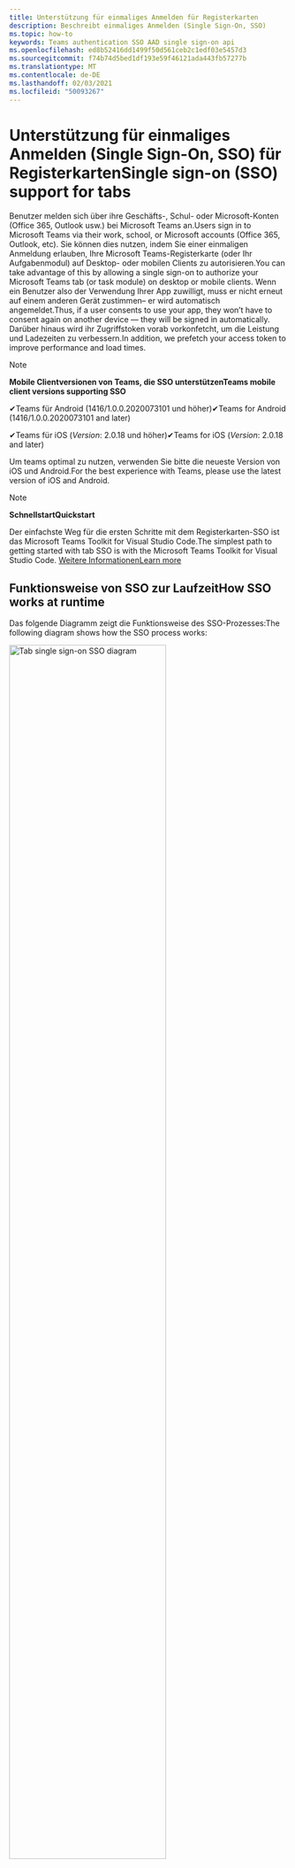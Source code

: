 ```yaml
---
title: Unterstützung für einmaliges Anmelden für Registerkarten
description: Beschreibt einmaliges Anmelden (Single Sign-On, SSO)
ms.topic: how-to
keywords: Teams authentication SSO AAD single sign-on api
ms.openlocfilehash: ed8b52416dd1499f50d561ceb2c1edf03e5457d3
ms.sourcegitcommit: f74b74d5bed1df193e59f46121ada443fb57277b
ms.translationtype: MT
ms.contentlocale: de-DE
ms.lasthandoff: 02/03/2021
ms.locfileid: "50093267"
---
```

# <a name="single-sign-on-sso-support-for-tabs"></a><span data-ttu-id="3efa0-104">Unterstützung für einmaliges Anmelden (Single Sign-On, SSO) für Registerkarten</span><span class="sxs-lookup"><span data-stu-id="3efa0-104">Single sign-on (SSO) support for tabs</span></span>

<span data-ttu-id="3efa0-105">Benutzer melden sich über ihre Geschäfts-, Schul- oder Microsoft-Konten (Office 365, Outlook usw.) bei Microsoft Teams an.</span><span class="sxs-lookup"><span data-stu-id="3efa0-105">Users sign in to Microsoft Teams via their work, school, or Microsoft accounts (Office 365, Outlook, etc).</span></span> <span data-ttu-id="3efa0-106">Sie können dies nutzen, indem Sie einer einmaligen Anmeldung erlauben, Ihre Microsoft Teams-Registerkarte (oder Ihr Aufgabenmodul) auf Desktop- oder mobilen Clients zu autorisieren.</span><span class="sxs-lookup"><span data-stu-id="3efa0-106">You can take advantage of this by allowing a single sign-on to authorize your Microsoft Teams tab (or task module) on desktop or mobile clients.</span></span> <span data-ttu-id="3efa0-107">Wenn ein Benutzer also der Verwendung Ihrer App zuwilligt, muss er nicht erneut auf einem anderen Gerät zustimmen– er wird automatisch angemeldet.</span><span class="sxs-lookup"><span data-stu-id="3efa0-107">Thus, if a user consents to use your app, they won’t have to consent again on another device — they will be signed in automatically.</span></span> <span data-ttu-id="3efa0-108">Darüber hinaus wird ihr Zugriffstoken vorab vorkonfetcht, um die Leistung und Ladezeiten zu verbessern.</span><span class="sxs-lookup"><span data-stu-id="3efa0-108">In addition, we prefetch your access token to improve performance and load times.</span></span>

> [!NOTE]
> <span data-ttu-id="3efa0-109">**Mobile Clientversionen von Teams, die SSO unterstützen**</span><span class="sxs-lookup"><span data-stu-id="3efa0-109">**Teams mobile client versions supporting SSO**</span></span>  
>
> <span data-ttu-id="3efa0-110">✔Teams für Android (1416/1.0.0.2020073101 und höher)</span><span class="sxs-lookup"><span data-stu-id="3efa0-110">✔Teams for Android (1416/1.0.0.2020073101 and later)</span></span>
>
> <span data-ttu-id="3efa0-111">✔Teams für iOS (_Version_: 2.0.18 und höher)</span><span class="sxs-lookup"><span data-stu-id="3efa0-111">✔Teams for iOS (_Version_: 2.0.18 and later)</span></span>  
>
> <span data-ttu-id="3efa0-112">Um teams optimal zu nutzen, verwenden Sie bitte die neueste Version von iOS und Android.</span><span class="sxs-lookup"><span data-stu-id="3efa0-112">For the best experience with Teams, please use the latest version of iOS and Android.</span></span>

> [!NOTE]
> <span data-ttu-id="3efa0-113">**Schnellstart**</span><span class="sxs-lookup"><span data-stu-id="3efa0-113">**Quickstart**</span></span>  
>
> <span data-ttu-id="3efa0-114">Der einfachste Weg für die ersten Schritte mit dem Registerkarten-SSO ist das Microsoft Teams Toolkit for Visual Studio Code.</span><span class="sxs-lookup"><span data-stu-id="3efa0-114">The simplest path to getting started with tab SSO is with the Microsoft Teams Toolkit for Visual Studio Code.</span></span> [<span data-ttu-id="3efa0-115">Weitere Informationen</span><span class="sxs-lookup"><span data-stu-id="3efa0-115">Learn more</span></span>](../../../toolkit/visual-studio-code-tab-sso.md)

## <a name="how-sso-works-at-runtime"></a><span data-ttu-id="3efa0-116">Funktionsweise von SSO zur Laufzeit</span><span class="sxs-lookup"><span data-stu-id="3efa0-116">How SSO works at runtime</span></span>

<span data-ttu-id="3efa0-117">Das folgende Diagramm zeigt die Funktionsweise des SSO-Prozesses:</span><span class="sxs-lookup"><span data-stu-id="3efa0-117">The following diagram shows how the SSO process works:</span></span>

<!-- markdownlint-disable MD033 -->
<img src="~/assets/images/tabs/tabs-sso-diagram.png" alt="Tab single sign-on SSO diagram" width="75%"/>

1. <span data-ttu-id="3efa0-118">Auf der Registerkarte wird ein JavaScript-Aufruf `getAuthToken()` an .</span><span class="sxs-lookup"><span data-stu-id="3efa0-118">In the tab, a JavaScript call is made to `getAuthToken()`.</span></span> <span data-ttu-id="3efa0-119">Dies weist Teams an, ein Authentifizierungstoken für die Registerkartenanwendung abzurufen.</span><span class="sxs-lookup"><span data-stu-id="3efa0-119">This tells Teams to obtain an authentication token for the tab application.</span></span>
2. <span data-ttu-id="3efa0-120">Wenn der aktuelle Benutzer die Registerkartenanwendung zum ersten Mal verwendet hat, wird eine Aufforderung zur Zustimmung (sofern eine Zustimmung erforderlich ist) oder zur Verarbeitung der Schrittweisen Authentifizierung (z. B. zweistufige Authentifizierung) angezeigt.</span><span class="sxs-lookup"><span data-stu-id="3efa0-120">If this is the first time the current user has used your tab application, there will be a request prompt to consent (if consent is required) or to handle step-up authentication (such as two-factor authentication).</span></span>
3. <span data-ttu-id="3efa0-121">Teams fordert das Registerkartenanwendungstoken vom Azure AD-Endpunkt für den aktuellen Benutzer an.</span><span class="sxs-lookup"><span data-stu-id="3efa0-121">Teams requests the tab application token from the Azure AD endpoint for the current user.</span></span>
4. <span data-ttu-id="3efa0-122">Azure AD sendet das Registerkartenanwendungstoken an die Teams-Anwendung.</span><span class="sxs-lookup"><span data-stu-id="3efa0-122">Azure AD sends the tab application token to the Teams application.</span></span>
5. <span data-ttu-id="3efa0-123">Teams sendet das Registerkartenanwendungstoken als Teil des Ergebnisobjekts, das vom Aufruf zurückgegeben wird, an die `getAuthToken()` Registerkarte.</span><span class="sxs-lookup"><span data-stu-id="3efa0-123">Teams sends the tab application token to the tab as part of the result object returned by the `getAuthToken()` call.</span></span>
6. <span data-ttu-id="3efa0-124">Das Token wird in der Registerkartenanwendung über JavaScript analysiert, um die erforderlichen Informationen zu extrahieren, z. B. die E-Mail-Adresse des Benutzers.</span><span class="sxs-lookup"><span data-stu-id="3efa0-124">The token will be parsed in the tab application, via JavaScript, to extract the needed information, such as the user's email address.</span></span>

> [!NOTE]
> <span data-ttu-id="3efa0-125">Dies gilt nur für die Zustimmung zu einer begrenzten Gruppe von APIs auf Benutzerebene `getAuthToken()` – E-Mail, Profil, offline_access und OpenId – und nicht für weitere Microsoft Graph-Bereiche wie oder `User.Read` `Mail.Read` .</span><span class="sxs-lookup"><span data-stu-id="3efa0-125">The `getAuthToken()` is only valid for consenting to a limited set of user-level APIs — email, profile, offline_access and OpenId — and not for further Microsoft Graph scopes such as `User.Read` or `Mail.Read`.</span></span> <span data-ttu-id="3efa0-126">In unserem Abschnitt am Ende dieses Dokuments finden Sie Vorschläge für Problemumgehungen, wenn Sie zusätzliche [Graph-Bereiche benötigen.](#apps-that-require-additional-microsoft-graph-scopes)</span><span class="sxs-lookup"><span data-stu-id="3efa0-126">See our section at the end of this document for suggested workarounds if you require [additional Graph scopes](#apps-that-require-additional-microsoft-graph-scopes).</span></span>

<span data-ttu-id="3efa0-127">Die SSO-API funktioniert auch in [Aufgabenmodulen,](../../../task-modules-and-cards/what-are-task-modules.md) die Webinhalte einbetten.</span><span class="sxs-lookup"><span data-stu-id="3efa0-127">The SSO API will also work in [Task Modules](../../../task-modules-and-cards/what-are-task-modules.md) that embed web content.</span></span>

## <a name="develop-an-sso-microsoft-teams-tab"></a><span data-ttu-id="3efa0-128">Entwickeln einer Microsoft Teams-SSO-Registerkarte</span><span class="sxs-lookup"><span data-stu-id="3efa0-128">Develop an SSO Microsoft Teams tab</span></span>

<span data-ttu-id="3efa0-129">In diesem Abschnitt werden die Aufgaben beschrieben, die beim Erstellen einer Registerkarte "Teams" mit SSO ausgeführt werden.</span><span class="sxs-lookup"><span data-stu-id="3efa0-129">This section describes the tasks involved in creating a Teams tab that uses SSO.</span></span> <span data-ttu-id="3efa0-130">Diese Aufgaben werden hier sprach- und frameworkunabhängig beschrieben.</span><span class="sxs-lookup"><span data-stu-id="3efa0-130">These tasks are described here are language- and framework-agnostic.</span></span>

### <a name="1-create-your-azure-active-directory-azure-ad-application"></a><span data-ttu-id="3efa0-131">1. Erstellen Ihrer Azure Active Directory (Azure AD)-Anwendung</span><span class="sxs-lookup"><span data-stu-id="3efa0-131">1. Create your Azure Active Directory (Azure AD) application</span></span>

#### <a name="registering-your-application-in-theazure-ad-portal-overview"></a><span data-ttu-id="3efa0-132">Registrieren Ihrer Anwendung im[Azure AD-Portal (](https://azure.microsoft.com/features/azure-portal/) Übersicht):</span><span class="sxs-lookup"><span data-stu-id="3efa0-132">Registering your application in the[Azure AD portal](https://azure.microsoft.com/features/azure-portal/) overview:</span></span>

1. <span data-ttu-id="3efa0-133">Erhalten Sie [Ihre Azure AD-Anwendungs-ID.](/azure/active-directory/develop/howto-create-service-principal-portal#get-values-for-signing-in)</span><span class="sxs-lookup"><span data-stu-id="3efa0-133">Get your [Azure AD Application ID](/azure/active-directory/develop/howto-create-service-principal-portal#get-values-for-signing-in).</span></span>
2. <span data-ttu-id="3efa0-134">Geben Sie die Berechtigungen an, die Ihre Anwendung für den Azure AD-Endpunkt und optional Microsoft Graph benötigt.</span><span class="sxs-lookup"><span data-stu-id="3efa0-134">Specify the permissions that your application needs for the Azure AD endpoint and, optionally, Microsoft Graph.</span></span>
3. <span data-ttu-id="3efa0-135">[Erteilen von Berechtigungen](/azure/active-directory/develop/howto-create-service-principal-portal#configure-access-policies-on-resources) für Desktop-, Web- und mobile Anwendungen von Teams.</span><span class="sxs-lookup"><span data-stu-id="3efa0-135">[Grant permissions](/azure/active-directory/develop/howto-create-service-principal-portal#configure-access-policies-on-resources) for Teams desktop, web, and mobile applications.</span></span>
4. <span data-ttu-id="3efa0-136">Autorisieren Sie Teams vorab, indem Sie **die** Schaltfläche "Bereich hinzufügen" auswählen, und geben Sie im bereich, der geöffnet wird, `access_as_user` den **Bereichsnamen ein.**</span><span class="sxs-lookup"><span data-stu-id="3efa0-136">Pre-authorize Teams by selecting the **Add a scope** button and in the panel that opens, enter `access_as_user` as the **Scope name**.</span></span>

> [!NOTE]
> <span data-ttu-id="3efa0-137">Es gibt einige wichtige Einschränkungen, die Sie beachten sollten:</span><span class="sxs-lookup"><span data-stu-id="3efa0-137">There are some important restrictions you should be aware of:</span></span>
>
> * <span data-ttu-id="3efa0-138">Wir unterstützen nur Microsoft Graph-API-Berechtigungen auf Benutzerebene, d. h. E-Mail, Profil, offline_access, OpenId.</span><span class="sxs-lookup"><span data-stu-id="3efa0-138">We only support user-level Microsoft Graph API permissions, i.e., email, profile, offline_access, OpenId.</span></span> <span data-ttu-id="3efa0-139">Wenn Sie Zugriff auf andere Microsoft Graph-Bereiche benötigen (z. B. oder ), lesen Sie unsere empfohlene Problemumgehung am Ende `User.Read` `Mail.Read` dieser Dokumentation. [](#apps-that-require-additional-microsoft-graph-scopes)</span><span class="sxs-lookup"><span data-stu-id="3efa0-139">If you need access to other Microsoft Graph scopes (such as `User.Read` or `Mail.Read`), see our [recommended workaround](#apps-that-require-additional-microsoft-graph-scopes) at the end of this documentation.</span></span>
> * <span data-ttu-id="3efa0-140">Es ist wichtig, dass der Domänenname Ihrer Anwendung mit dem Domänennamen identisch ist, den Sie für Ihre Azure AD-Anwendung registriert haben.</span><span class="sxs-lookup"><span data-stu-id="3efa0-140">It's important that your application's domain name is the same as the domain name you've registering for your Azure AD application.</span></span>
> * <span data-ttu-id="3efa0-141">Wir unterstützen derzeit nicht mehrere Domänen pro App.</span><span class="sxs-lookup"><span data-stu-id="3efa0-141">We don't currently support multiple domains per app.</span></span>
> * <span data-ttu-id="3efa0-142">Anwendungen, die die Domäne verwenden, werden nicht unterstützt, da sie zu häufig verwendet werden und `azurewebsites.net` möglicherweise ein Sicherheitsrisiko darstellen.</span><span class="sxs-lookup"><span data-stu-id="3efa0-142">We don't support applications that use the `azurewebsites.net` domain because it is too common and may be a security risk.</span></span> <span data-ttu-id="3efa0-143">Wir versuchen jedoch aktiv, diese Einschränkung zu entfernen.</span><span class="sxs-lookup"><span data-stu-id="3efa0-143">However, we're actively seeking to remove this restriction.</span></span>

#### <a name="registering-your-app-through-the-azure-active-directory-portal-in-depth"></a><span data-ttu-id="3efa0-144">Ausführliche Registrierung Ihrer App über das Azure Active Directory-Portal:</span><span class="sxs-lookup"><span data-stu-id="3efa0-144">Registering your app through the Azure Active Directory portal in-depth:</span></span>

1. <span data-ttu-id="3efa0-145">Registrieren Sie eine neue Anwendung im [Azure Active Directory – App-Registrierungsportal.](https://go.microsoft.com/fwlink/?linkid=2083908)</span><span class="sxs-lookup"><span data-stu-id="3efa0-145">Register a new application in the [Azure Active Directory – App Registrations](https://go.microsoft.com/fwlink/?linkid=2083908) portal.</span></span>
2. <span data-ttu-id="3efa0-146">Wählen **Sie "Neue Registrierung"** aus, und legen Sie auf der *Seite "Anwendung registrieren"* die folgenden Werte ein:</span><span class="sxs-lookup"><span data-stu-id="3efa0-146">Select **New Registration** and on the *register an application page*, set following values:</span></span>
    * <span data-ttu-id="3efa0-147">Legen **Sie den** Namen auf ihren App-Namen.</span><span class="sxs-lookup"><span data-stu-id="3efa0-147">Set **name** to your app name.</span></span>
    * <span data-ttu-id="3efa0-148">Wählen Sie **die unterstützten Kontotypen** aus (jeder Kontotyp funktioniert) ¹</span><span class="sxs-lookup"><span data-stu-id="3efa0-148">Choose the **supported account types** (any account type will work) ¹</span></span>
    * <span data-ttu-id="3efa0-149">Lassen Sie **URI umleiten** leer.</span><span class="sxs-lookup"><span data-stu-id="3efa0-149">Leave **Redirect URI** empty.</span></span>
    * <span data-ttu-id="3efa0-150">Wählen Sie **Registrieren** aus.</span><span class="sxs-lookup"><span data-stu-id="3efa0-150">Choose **Register**.</span></span>
3. <span data-ttu-id="3efa0-151">Kopieren und speichern Sie auf der Übersichtsseite die **Anwendungs-ID (Client-ID).**</span><span class="sxs-lookup"><span data-stu-id="3efa0-151">On the overview page, copy and save the **Application (client) ID**.</span></span> <span data-ttu-id="3efa0-152">Sie benötigen sie später beim Aktualisieren Ihres Teams-Anwendungsmanifests.</span><span class="sxs-lookup"><span data-stu-id="3efa0-152">You’ll need it later when updating your Teams application manifest.</span></span>
4. <span data-ttu-id="3efa0-153">Wählen Sie unter **Verwalten** die Option **Eine API verfügbar machen** aus.</span><span class="sxs-lookup"><span data-stu-id="3efa0-153">Under **Manage**, select **Expose an API**.</span></span> 
5. <span data-ttu-id="3efa0-154">Wählen Sie den **Link "Set"** aus, um den Anwendungs-ID-URI in Form von zu `api://{AppID}` generieren.</span><span class="sxs-lookup"><span data-stu-id="3efa0-154">Select the **Set** link to generate the Application ID URI in the form of `api://{AppID}`.</span></span> <span data-ttu-id="3efa0-155">Fügen Sie Ihren vollqualifizierten Domänennamen (mit einem Schrägstrich "/" am Ende) zwischen den doppelten Schrägstrichen und der GUID ein.</span><span class="sxs-lookup"><span data-stu-id="3efa0-155">Insert your fully qualified domain name (with a forward slash "/" appended to the end) between the double forward slashes and the GUID.</span></span> <span data-ttu-id="3efa0-156">Die gesamte ID sollte die Form `api://fully-qualified-domain-name.com/{AppID}` 1 haben:</span><span class="sxs-lookup"><span data-stu-id="3efa0-156">The entire ID should have the form of: `api://fully-qualified-domain-name.com/{AppID}` ²</span></span>
    * <span data-ttu-id="3efa0-157">Beispiel: `api://subdomain.example.com/00000000-0000-0000-0000-000000000000` .</span><span class="sxs-lookup"><span data-stu-id="3efa0-157">ex: `api://subdomain.example.com/00000000-0000-0000-0000-000000000000`.</span></span>
    
    <span data-ttu-id="3efa0-158">Der vollqualifizierte Domänenname ist der lesbare Domänenname, von dem aus Ihre App bedient wird.</span><span class="sxs-lookup"><span data-stu-id="3efa0-158">The fully qualified domain name is the human readable domain name from which your app is served.</span></span> <span data-ttu-id="3efa0-159">Wenn Sie einen Tunnelingdienst wie ngrok verwenden, müssen Sie diesen Wert aktualisieren, sobald sich Ihre ngrok-Unterdomäne ändert.</span><span class="sxs-lookup"><span data-stu-id="3efa0-159">If you are using a tunneling service such as ngrok, you will need to update     this value whenever your ngrok subdomain changes.</span></span> 
6. <span data-ttu-id="3efa0-160">Wählen Sie die Schaltfläche **Bereich hinzufügen** aus.</span><span class="sxs-lookup"><span data-stu-id="3efa0-160">Select the **Add a scope** button.</span></span> <span data-ttu-id="3efa0-161">Geben Sie im Bereich, der geöffnet wird, `access_as_user` für **Bereichsname** ein.</span><span class="sxs-lookup"><span data-stu-id="3efa0-161">In the panel that opens, enter `access_as_user` as the **Scope name**.</span></span>
7. <span data-ttu-id="3efa0-162">Festlegen, **wer zustimmen kann?**`Admins and users`</span><span class="sxs-lookup"><span data-stu-id="3efa0-162">Set **Who can consent?** to `Admins and users`</span></span>
8. <span data-ttu-id="3efa0-163">Füllen Sie die Felder für die Konfiguration der Eingabeaufforderungen für Administratoren und Benutzer mit Werten aus, die für den Bereich geeignet `access_as_user` sind:</span><span class="sxs-lookup"><span data-stu-id="3efa0-163">Fill in the fields for configuring the admin and user consent prompts with values that are appropriate for the `access_as_user` scope:</span></span>
    * <span data-ttu-id="3efa0-164">**Titel der Administrator-Zustimmung:** Teams können auf das Profil des Benutzers zugreifen.</span><span class="sxs-lookup"><span data-stu-id="3efa0-164">**Admin consent title:** Teams can access the user’s profile.</span></span>
    * <span data-ttu-id="3efa0-165">**Beschreibung der** Administrator-Zustimmung: Ermöglicht Teams das Aufrufen der App-Web-APIs als aktuellen Benutzer.</span><span class="sxs-lookup"><span data-stu-id="3efa0-165">**Admin consent description**: Allows Teams to call the app’s web APIs as the current user.</span></span>
    * <span data-ttu-id="3efa0-166">**Titel der Benutzer-Zustimmung:** Teams kann auf das Benutzerprofil zugreifen und Anforderungen im Namen des Benutzers stellen.</span><span class="sxs-lookup"><span data-stu-id="3efa0-166">**User consent title**: Teams can access the user profile and make requests on the user's behalf.</span></span>
    * <span data-ttu-id="3efa0-167">**Beschreibung der Benutzer zustimmung:** Ermöglichen Sie Teams, die APIs dieser App mit denselben Rechten wie der Benutzer auf aufruft.</span><span class="sxs-lookup"><span data-stu-id="3efa0-167">**User consent description:** Enable Teams to call this app’s APIs with the same rights as the user.</span></span>
9. <span data-ttu-id="3efa0-168">Stellen Sie **sicher, dass "State"** auf **"Enabled" festgelegt ist.**</span><span class="sxs-lookup"><span data-stu-id="3efa0-168">Ensure that **State** is set to **Enabled**</span></span>
10. <span data-ttu-id="3efa0-169">Select the **Add scope** button to save</span><span class="sxs-lookup"><span data-stu-id="3efa0-169">Select the **Add scope** button to save</span></span> 
    * <span data-ttu-id="3efa0-170">Der Domänenteil  des Bereichsnamens, der direkt unterhalb des Textfelds angezeigt wird, sollte automatisch mit dem **anwendungs-ID-URI** übereinstimmen, der im vorherigen Schritt festgelegt wurde, und am Ende angefügt `/access_as_user` werden:</span><span class="sxs-lookup"><span data-stu-id="3efa0-170">The domain part of the **Scope name** displayed just below the text field should automatically match the **Application ID** URI set in the previous step, with `/access_as_user` appended to the end:</span></span>
        * `api://subdomain.example.com/00000000-0000-0000-0000-000000000000/access_as_user`
11. <span data-ttu-id="3efa0-171">Identifizieren Sie **im Abschnitt "Autorisierte Clientanwendungen"** die Anwendungen, die Sie für die Webanwendung Ihrer App autorisieren möchten.</span><span class="sxs-lookup"><span data-stu-id="3efa0-171">In the **Authorized client applications** section, identify the applications that you want to authorize for your app’s web application.</span></span> <span data-ttu-id="3efa0-172">Wählen *Sie "Clientanwendung hinzufügen" aus.*</span><span class="sxs-lookup"><span data-stu-id="3efa0-172">Select *Add a client application*.</span></span> <span data-ttu-id="3efa0-173">Geben Sie jede der folgenden Client-IDs ein, und wählen Sie den autorisierten Bereich aus, den Sie im vorherigen Schritt erstellt haben:</span><span class="sxs-lookup"><span data-stu-id="3efa0-173">Enter each of the following client IDs and select the authorized scope you created in the previous step:</span></span>
    * <span data-ttu-id="3efa0-174">`1fec8e78-bce4-4aaf-ab1b-5451cc387264` (Mobile Teams-/Desktopanwendung)</span><span class="sxs-lookup"><span data-stu-id="3efa0-174">`1fec8e78-bce4-4aaf-ab1b-5451cc387264` (Teams mobile/desktop application)</span></span>
    * <span data-ttu-id="3efa0-175">`5e3ce6c0-2b1f-4285-8d4b-75ee78787346` (Teams-Webanwendung)</span><span class="sxs-lookup"><span data-stu-id="3efa0-175">`5e3ce6c0-2b1f-4285-8d4b-75ee78787346` (Teams web application)</span></span>
12. <span data-ttu-id="3efa0-176">Navigieren Sie zu **API-Berechtigungen.**</span><span class="sxs-lookup"><span data-stu-id="3efa0-176">Navigate to **API Permissions**.</span></span> <span data-ttu-id="3efa0-177">Wählen *Sie "Delegierte Berechtigungen für* Microsoft Graph hinzufügen" aus, und fügen Sie dann die folgenden Berechtigungen aus der Microsoft  >    >  Graph-API hinzu:</span><span class="sxs-lookup"><span data-stu-id="3efa0-177">Select *Add a permission* > *Microsoft Graph* > *Delegated permissions*, then add the following permissions from Microsoft Graph API:</span></span>
    * <span data-ttu-id="3efa0-178">User.Read (standardmäßig aktiviert)</span><span class="sxs-lookup"><span data-stu-id="3efa0-178">User.Read (enabled by default)</span></span>
    * <span data-ttu-id="3efa0-179">email</span><span class="sxs-lookup"><span data-stu-id="3efa0-179">email</span></span>
    * <span data-ttu-id="3efa0-180">offline_access</span><span class="sxs-lookup"><span data-stu-id="3efa0-180">offline_access</span></span>
    * <span data-ttu-id="3efa0-181">OpenId</span><span class="sxs-lookup"><span data-stu-id="3efa0-181">OpenId</span></span>
    * <span data-ttu-id="3efa0-182">Profil</span><span class="sxs-lookup"><span data-stu-id="3efa0-182">profile</span></span>

13. <span data-ttu-id="3efa0-183">Navigieren zur **Authentifizierung**</span><span class="sxs-lookup"><span data-stu-id="3efa0-183">Navigate to **Authentication**</span></span>

    <span data-ttu-id="3efa0-184">Wenn einer App keine Zustimmung des IT-Admins erteilt wurde, müssen Benutzer ihre Zustimmung erteilen, wenn sie eine App zum ersten Mal verwenden.</span><span class="sxs-lookup"><span data-stu-id="3efa0-184">If an app hasn't been granted IT admin consent, users will have to provide consent the first time they use an app.</span></span>

    <span data-ttu-id="3efa0-185">Festlegen eines Umleitungs-URI:</span><span class="sxs-lookup"><span data-stu-id="3efa0-185">Set a redirect URI:</span></span>
    * <span data-ttu-id="3efa0-186">Wählen Sie **"Plattform hinzufügen" aus.**</span><span class="sxs-lookup"><span data-stu-id="3efa0-186">Select **Add a platform**.</span></span>
    * <span data-ttu-id="3efa0-187">Wählen Sie **Web** aus.</span><span class="sxs-lookup"><span data-stu-id="3efa0-187">Select **web**.</span></span>
    * <span data-ttu-id="3efa0-188">Geben Sie den **Umleitungs-URI** für Ihre App ein.</span><span class="sxs-lookup"><span data-stu-id="3efa0-188">Enter the **redirect URI** for your app.</span></span> <span data-ttu-id="3efa0-189">Dies ist die Seite, auf der der Benutzer durch einen erfolgreichen impliziten Genehmigungsfluss umgeleitet wird.</span><span class="sxs-lookup"><span data-stu-id="3efa0-189">This will be the page where a successful implicit grant flow will redirect the user.</span></span> <span data-ttu-id="3efa0-190">Dies ist derselbe vollqualifizierte Domänenname, den Sie in Schritt 5 eingegeben haben, gefolgt von der API-Route, an die eine Authentifizierungsantwort gesendet werden soll.</span><span class="sxs-lookup"><span data-stu-id="3efa0-190">This will be same fully qualified domain name that you entered in step 5 followed by the API route where a authentication response should be sent.</span></span> <span data-ttu-id="3efa0-191">Wenn Sie einem der Teams-Beispiele folgen, ist dies Folgendes: `https://subdomain.example.com/auth-end`</span><span class="sxs-lookup"><span data-stu-id="3efa0-191">If you are following any of the Teams samples, this will be: `https://subdomain.example.com/auth-end`</span></span>

    <span data-ttu-id="3efa0-192">Aktivieren Sie als Nächstes die implizite Gewährung, indem Sie die folgenden Kontrollkästchen aktivieren:</span><span class="sxs-lookup"><span data-stu-id="3efa0-192">Next, enable implicit grant by checking the following boxes:</span></span>  
    <span data-ttu-id="3efa0-193">✔-ID-Token</span><span class="sxs-lookup"><span data-stu-id="3efa0-193">✔ ID Token</span></span>  
    <span data-ttu-id="3efa0-194">✔ Zugriffstoken</span><span class="sxs-lookup"><span data-stu-id="3efa0-194">✔ Access Token</span></span>  
    
<span data-ttu-id="3efa0-195">Herzlichen Glückwunsch!</span><span class="sxs-lookup"><span data-stu-id="3efa0-195">Congratulations!</span></span> <span data-ttu-id="3efa0-196">Sie haben die Voraussetzungen für die App-Registrierung erfüllt, um mit ihrer Registerkarten-SSO-App fortzufahren.</span><span class="sxs-lookup"><span data-stu-id="3efa0-196">You have completed the app registration prerequisites to proceed with your tab SSO app.</span></span>     

> [!NOTE]
>
> * <span data-ttu-id="3efa0-197">¹ Wenn Ihre Azure AD-App im selben Mandanten registriert ist, in dem Sie eine Authentifizierungsanforderung in Teams stellen, wird der Benutzer nicht zur Zustimmung aufgefordert und erhält sofort ein Zugriffstoken. </span><span class="sxs-lookup"><span data-stu-id="3efa0-197">¹ If your Azure AD app is registered in the _same_ tenant where you're making an authentication request in Teams, the user won't be asked to consent and will be granted an access token right away.</span></span> <span data-ttu-id="3efa0-198">Benutzer müssen diesen Berechtigungen nur zustimmen, wenn die Azure AD-App in einem anderen Mandanten registriert ist.</span><span class="sxs-lookup"><span data-stu-id="3efa0-198">Users only need to consent to these permissions if the Azure AD app is registered in a different tenant.</span></span>
> * <span data-ttu-id="3efa0-199">Wenn Sie eine Fehlermeldung erhalten, die besagt, dass die Domäne bereits im Besitz ist und Sie der Besitzer sind, führen Sie das Verfahren unter [Schnellstart aus:](/azure/active-directory/fundamentals/add-custom-domain) Fügen Sie Azure Active Directory einen benutzerdefinierten Domänennamen hinzu, um die Domäne zu registrieren, und wiederholen Sie dann Schritt 5 oben.</span><span class="sxs-lookup"><span data-stu-id="3efa0-199">² If you get an error stating that the domain is already owned and you are the owner, follow the procedure at [Quickstart: Add a custom domain name to Azure Active Directory](/azure/active-directory/fundamentals/add-custom-domain) to register the domain, and then repeat step 5, above.</span></span> <span data-ttu-id="3efa0-200">(Dieser Fehler kann auch auftreten, wenn Sie nicht mit Administratoranmeldeinformationen im Office 365-Mandanz angemeldet sind).)</span><span class="sxs-lookup"><span data-stu-id="3efa0-200">(This error can also occur if you aren't signed in with Admin credentials in the Office 365 tenancy).</span></span>
> * <span data-ttu-id="3efa0-201">Wenn Sie den UPN (Benutzerprinzipalnamen) im zurückgegebenen Zugriffstoken nicht erhalten, können Sie ihn als [optionalen](https://docs.microsoft.com/azure/active-directory/develop/active-directory-optional-claims) Anspruch in Azure AD hinzufügen.</span><span class="sxs-lookup"><span data-stu-id="3efa0-201">If you are not receiving the UPN (User Principal Name) in the returned access token, you can add it as an [optional claim](https://docs.microsoft.com/azure/active-directory/develop/active-directory-optional-claims) in Azure AD.</span></span>

### <a name="2-update-your-microsoft-teams-application-manifest"></a><span data-ttu-id="3efa0-202">2. Aktualisieren Ihres Microsoft Teams-Anwendungsmanifests</span><span class="sxs-lookup"><span data-stu-id="3efa0-202">2. Update your Microsoft Teams application manifest</span></span>

<span data-ttu-id="3efa0-203">Fügen Sie Ihrem Microsoft Teams-Manifest neue Eigenschaften hinzu:</span><span class="sxs-lookup"><span data-stu-id="3efa0-203">Add new properties to your Microsoft Teams manifest:</span></span>

* <span data-ttu-id="3efa0-204">**WebApplicationInfo** – Das übergeordnete Element der folgenden Elemente:</span><span class="sxs-lookup"><span data-stu-id="3efa0-204">**WebApplicationInfo** - The parent of the following elements:</span></span>

> [!div class="checklist"]
> * <span data-ttu-id="3efa0-205">**id** – Die Client-ID der Anwendung.</span><span class="sxs-lookup"><span data-stu-id="3efa0-205">**id** - The client ID of the application.</span></span> <span data-ttu-id="3efa0-206">Dies ist die Anwendungs-ID, die Sie im Rahmen der Registrierung der Anwendung bei Azure AD erhalten haben.</span><span class="sxs-lookup"><span data-stu-id="3efa0-206">This is the application ID that you obtained as part of registering the application with Azure AD.</span></span>
>* <span data-ttu-id="3efa0-207">**resource** – Die Domäne und Unterdomäne Ihrer Anwendung.</span><span class="sxs-lookup"><span data-stu-id="3efa0-207">**resource** - The domain and subdomain of your application.</span></span> <span data-ttu-id="3efa0-208">Dies ist der gleiche URI (einschließlich des Protokolls), den Sie beim Erstellen in Schritt `api://` `scope` 6 oben registriert haben.</span><span class="sxs-lookup"><span data-stu-id="3efa0-208">This is the same URI (including the `api://` protocol) that you registered when creating your `scope` in step 6 above.</span></span> <span data-ttu-id="3efa0-209">Sie sollten den Pfad nicht `access_as_user` in Ihre Ressource verwenden.</span><span class="sxs-lookup"><span data-stu-id="3efa0-209">You shouldn't include the `access_as_user` path in your resource.</span></span> <span data-ttu-id="3efa0-210">Der Domänenteil dieses URI sollte mit der Domäne übereinstimmen, einschließlich aller Unterdomänen, die in den URLs Ihres Anwendungsmanifests von Teams verwendet werden.</span><span class="sxs-lookup"><span data-stu-id="3efa0-210">The domain part of this URI should match the domain, including any subdomains, used in the URLs of your Teams application manifest.</span></span>

```json
"webApplicationInfo": {
  "id": "00000000-0000-0000-0000-000000000000",
  "resource": "api://subdomain.example.com/00000000-0000-0000-0000-000000000000"
}
```

> [!NOTE]
>
>* <span data-ttu-id="3efa0-211">Die Ressource für eine AAD-App ist in der Regel der Stamm der Website-URL und der appID (z. `api://subdomain.example.com/00000000-0000-0000-0000-000000000000` B.).</span><span class="sxs-lookup"><span data-stu-id="3efa0-211">The resource for an AAD app will usually be the root of its site URL and the appID (e.g. `api://subdomain.example.com/00000000-0000-0000-0000-000000000000`).</span></span> <span data-ttu-id="3efa0-212">Wir verwenden diesen Wert auch, um sicherzustellen, dass Ihre Anforderung von derselben Domäne kommt.</span><span class="sxs-lookup"><span data-stu-id="3efa0-212">We also use this value to ensure your request is coming from the same domain.</span></span> <span data-ttu-id="3efa0-213">Stellen Sie daher sicher, dass die `contentURL` Registerkarte für Ihre Registerkarte dieselben Domänen wie Ihre Ressourceneigenschaft verwendet.</span><span class="sxs-lookup"><span data-stu-id="3efa0-213">Therefore, make sure that the `contentURL` for your tab uses the same domains as your resource property.</span></span>
>* <span data-ttu-id="3efa0-214">Sie müssen die Manifestversion 1.5 oder höher verwenden, um das Feld zu `webApplicationInfo` implementieren.</span><span class="sxs-lookup"><span data-stu-id="3efa0-214">You need to use manifest version 1.5 or higher to implement the `webApplicationInfo` field.</span></span>

### <a name="3-get-an-authentication-token-from-your-client-side-code"></a><span data-ttu-id="3efa0-215">3. Erhalten eines Authentifizierungstokens aus Ihrem clientseitigen Code</span><span class="sxs-lookup"><span data-stu-id="3efa0-215">3. Get an authentication token from your client-side code</span></span>

<span data-ttu-id="3efa0-216">So sieht die Authentifizierungs-API aus:</span><span class="sxs-lookup"><span data-stu-id="3efa0-216">Here's what the authentication API looks like:</span></span>

```javascript
var authTokenRequest = {
  successCallback: function(result) { console.log("Success: " + result); },
  failureCallback: function(error) { console.log("Failure: " + error); }
};
microsoftTeams.authentication.getAuthToken(authTokenRequest);
```

<span data-ttu-id="3efa0-217">Wenn Sie anrufen – und zusätzliche Zustimmung des Benutzers ist erforderlich (für Berechtigungen auf Benutzerebene) – wird dem Benutzer ein Dialogfeld angezeigt, in dem er dazu ermuntert wird, zusätzliche `getAuthToken` Zustimmung zu erteilen.</span><span class="sxs-lookup"><span data-stu-id="3efa0-217">When you call `getAuthToken` - and additional user consent is required (for user-level permissions) - we will show a dialog to the user encouraging them to grant additional consent.</span></span> 

<span data-ttu-id="3efa0-218">Nachdem Sie das Zugriffstoken im Erfolgsrückruf erhalten haben, können Sie das Zugriffstoken decodieren, um die diesem Token zugeordneten Ansprüche anzeigen zu können.</span><span class="sxs-lookup"><span data-stu-id="3efa0-218">Once you've received the access token in the success callback you can decode the access token to view the claims associated with that token.</span></span> <span data-ttu-id="3efa0-219">(Optional können Sie das Zugriffstoken manuell kopieren/in ein Tool einfügen, z. B. [JWT.io,](https://jwt.io/) um den Inhalt zu überprüfen).</span><span class="sxs-lookup"><span data-stu-id="3efa0-219">(Optionally, you can manually copy/paste the access token into a tool such as [JWT.io](https://jwt.io/) to inspect its contents).</span></span> <span data-ttu-id="3efa0-220">Wenn Sie den UPN (Benutzerprinzipalnamen) im zurückgegebenen Zugriffstoken nicht erhalten, können Sie ihn als [optionalen](https://docs.microsoft.com/azure/active-directory/develop/active-directory-optional-claims) Anspruch in Azure AD hinzufügen.</span><span class="sxs-lookup"><span data-stu-id="3efa0-220">If you are not receiving the UPN (User Principal Name) in the returned access token, you can add it as an [optional claim](https://docs.microsoft.com/azure/active-directory/develop/active-directory-optional-claims) in Azure AD.</span></span>

<p>
    <img src="~/assets/images/tabs/tabs-sso-prompt.png" alt="Tab single sign-on SSO dialog prompt" width="75%"/>
</p>

## <a name="sample-code"></a><span data-ttu-id="3efa0-221">Beispielcode</span><span class="sxs-lookup"><span data-stu-id="3efa0-221">Sample code</span></span>

<span data-ttu-id="3efa0-222">Besuchen Sie unsere Beispielanwendung: [MSTeams PnP-SSO-Beispiel](https://github.com/pnp/teams-dev-samples/tree/master/samples/tab-sso)</span><span class="sxs-lookup"><span data-stu-id="3efa0-222">Visit our sample application: [MSTeams PnP SSO Sample](https://github.com/pnp/teams-dev-samples/tree/master/samples/tab-sso)</span></span>

<span data-ttu-id="3efa0-223">ReadME erläutert, wie Sie Ihre Entwicklungsumgebung einrichten und Ihre Anwendung in Azure AD konfigurieren.</span><span class="sxs-lookup"><span data-stu-id="3efa0-223">The README explains how to set up your development environment and how to configure your application in Azure AD.</span></span> <span data-ttu-id="3efa0-224">Weitere Informationen zur Struktur des Beispiels finden [](https://github.com/OfficeDev/msteams-tabs-sso-sample-nodejs#app-structure) Sie auch im Abschnitt "App-Struktur", um sich mit der Codebasis vertraut zu machen.</span><span class="sxs-lookup"><span data-stu-id="3efa0-224">You can also find further information on how the sample is structured in the [app structure section](https://github.com/OfficeDev/msteams-tabs-sso-sample-nodejs#app-structure) to help familiarize yourself with the codebase.</span></span>

## <a name="known-limitations"></a><span data-ttu-id="3efa0-225">Bekannte Einschränkungen</span><span class="sxs-lookup"><span data-stu-id="3efa0-225">Known Limitations</span></span>

### <a name="apps-that-require-additional-microsoft-graph-scopes"></a><span data-ttu-id="3efa0-226">Apps, die zusätzliche Microsoft Graph-Bereiche erfordern</span><span class="sxs-lookup"><span data-stu-id="3efa0-226">Apps that require additional Microsoft Graph Scopes</span></span>

<span data-ttu-id="3efa0-227">Unsere aktuelle Implementierung für SSO erteilt nur zustimmungsberechtigungen auf Benutzerebene – E-Mail, Profil, offline_access, OpenId – nicht für andere APIs (z. B. User.Read oder Mail.Read).</span><span class="sxs-lookup"><span data-stu-id="3efa0-227">Our current implementation for SSO only grants consent for user-level permissions — email, profile, offline_access, OpenId — not for other APIs (such as User.Read or Mail.Read).</span></span> <span data-ttu-id="3efa0-228">Wenn Ihre App weitere Microsoft Graph-Bereiche benötigt, finden Sie hier einige mögliche Problemumgehungen:</span><span class="sxs-lookup"><span data-stu-id="3efa0-228">If your app needs further Microsoft Graph scopes, here are some enabling workarounds:</span></span>

#### <a name="tenant-admin-consent"></a><span data-ttu-id="3efa0-229">Mandantenadministrator-Zustimmung</span><span class="sxs-lookup"><span data-stu-id="3efa0-229">Tenant Admin Consent</span></span>

<span data-ttu-id="3efa0-230">Der einfachste Ansatz besteht in der Vorab zustimmung eines Mandantenadministrators im Namen der Organisation.</span><span class="sxs-lookup"><span data-stu-id="3efa0-230">The simplest approach is to get a tenant admin to pre-consent on behalf of the organization.</span></span> <span data-ttu-id="3efa0-231">Dies bedeutet, dass Benutzer diesen Bereich nicht zustimmen müssen, und Sie können dann die Tokenserverseite mithilfe des [Im-Auftrag-von-Ablaufs](/azure/active-directory/develop/v1-oauth2-on-behalf-of-flow)von Azure AD austauschen.</span><span class="sxs-lookup"><span data-stu-id="3efa0-231">This means users won’t have to consent to these scopes and you can then be free to exchange the token server side using Azure AD’s [on-behalf-of flow](/azure/active-directory/develop/v1-oauth2-on-behalf-of-flow).</span></span> <span data-ttu-id="3efa0-232">Diese Problemumgehung ist für interne Line-of-Business-Anwendungen akzeptabel, reicht aber möglicherweise nicht für Drittanbieterentwickler aus, die sich möglicherweise nicht auf die Genehmigung des Mandantenadministrators verlassen können.</span><span class="sxs-lookup"><span data-stu-id="3efa0-232">This workaround is acceptable for internal line-of-business applications but may not be enough for third-party developers who may not be able to rely on tenant admin approval.</span></span>

<span data-ttu-id="3efa0-233">Eine einfache Möglichkeit der Zustimmung im Namen einer Organisation (als Mandantenadministrator) besteht im Besuch:</span><span class="sxs-lookup"><span data-stu-id="3efa0-233">A simple way of consenting on behalf of an organization (as a tenant admin) is to visit:</span></span>

* `https://login.microsoftonline.com/common/adminconsent?client_id=<AAD_App_ID>`

#### <a name="asking-for-additional-consent-using-the-auth-api"></a><span data-ttu-id="3efa0-234">Bitten um zusätzliche Zustimmung mithilfe der Authentifizierungs-API</span><span class="sxs-lookup"><span data-stu-id="3efa0-234">Asking for additional consent using the Auth API</span></span>

<span data-ttu-id="3efa0-235">Ein weiterer Ansatz zum Abrufen zusätzlicher Microsoft Graph-Bereiche ist die Darstellung eines Zustimmungsdialogfelds mithilfe unseres vorhandenen webbasierten Azure AD-Authentifizierungsansatzes, bei dem ein Azure [AD-Zustimmungsdialogfeld](~/tabs/how-to/authentication/auth-tab-aad.md#navigate-to-the-authorization-page-from-your-popup-page) angezeigt wird.</span><span class="sxs-lookup"><span data-stu-id="3efa0-235">Another approach for getting additional Microsoft Graph scopes is to present a consent dialog using our existing [web-based Azure AD authentication approach](~/tabs/how-to/authentication/auth-tab-aad.md#navigate-to-the-authorization-page-from-your-popup-page) which involves popping up an Azure AD consent dialog.</span></span> <span data-ttu-id="3efa0-236">Es gibt einige wichtige Ergänzungen:</span><span class="sxs-lookup"><span data-stu-id="3efa0-236">There are some notable additions:</span></span>

1. <span data-ttu-id="3efa0-237">Das mithilfe von Abruf abgerufene Token muss serverseitig mithilfe des `getAuthToken()` Azure [AD-Im-Auftrag-von-Ablaufs](/azure/active-directory/develop/v2-oauth2-on-behalf-of-flow) ausgetauscht werden, um Zugriff auf diese zusätzlichen Microsoft Graph-APIs zu erhalten.</span><span class="sxs-lookup"><span data-stu-id="3efa0-237">The token retrieved using `getAuthToken()` needs to be exchanged server-side using Azure AD [on-behalf-of flow](/azure/active-directory/develop/v2-oauth2-on-behalf-of-flow) to get access to those additional Microsoft Graph APIs.</span></span>
    * <span data-ttu-id="3efa0-238">Verwenden Sie den v2 Microsoft Graph-Endpunkt für diesen Austausch.</span><span class="sxs-lookup"><span data-stu-id="3efa0-238">Be sure to use the v2 Microsoft Graph endpoint for this exchange</span></span>
2. <span data-ttu-id="3efa0-239">Wenn der Austausch fehlschlägt, gibt Azure AD eine ungültige Erteilungsausnahme zurück.</span><span class="sxs-lookup"><span data-stu-id="3efa0-239">If the exchange fails, Azure AD will return an invalid grant exception.</span></span> <span data-ttu-id="3efa0-240">Es gibt in der Regel eine von zwei Fehlermeldungen: `invalid_grant` oder `interaction_required`</span><span class="sxs-lookup"><span data-stu-id="3efa0-240">There are usually one of two error messages: `invalid_grant` or `interaction_required`</span></span>
3. <span data-ttu-id="3efa0-241">Wenn der Austausch fehlschlägt, müssen Sie um zusätzliche Zustimmung bitten.</span><span class="sxs-lookup"><span data-stu-id="3efa0-241">When the exchange fails, then you need to ask for additional consent.</span></span> <span data-ttu-id="3efa0-242">Es wird empfohlen, eine Benutzeroberfläche zu zeigen, in der der Benutzer aufgefordert wird, eine zusätzliche Zustimmung zu erteilen.</span><span class="sxs-lookup"><span data-stu-id="3efa0-242">We recommend showing some UI asking the user to grant additional consent.</span></span> <span data-ttu-id="3efa0-243">Diese Benutzeroberfläche sollte eine Schaltfläche enthalten, die ein Azure AD-Zustimmungsdialogfeld mithilfe unserer [Azure AD-Authentifizierungs-API auslöst.](~/concepts/authentication/auth-silent-aad.md)</span><span class="sxs-lookup"><span data-stu-id="3efa0-243">This UI should include a button that triggers an Azure AD consent dialog using our [Azure AD authentication API](~/concepts/authentication/auth-silent-aad.md).</span></span>
4. <span data-ttu-id="3efa0-244">Wenn Sie eine zusätzliche Zustimmung von Azure AD einholen, müssen Sie `prompt=consent` ihren [Abfragezeichenfolgenparameter](~/tabs/how-to/authentication/auth-silent-aad.md#get-the-user-context) in Azure AD angeben, andernfalls fordert Azure AD die zusätzlichen Bereiche nicht an.</span><span class="sxs-lookup"><span data-stu-id="3efa0-244">When asking for additional consent from Azure AD, you need to include `prompt=consent` in your [query-string-parameter](~/tabs/how-to/authentication/auth-silent-aad.md#get-the-user-context) to Azure AD otherwise Azure AD will not ask for the additional scopes.</span></span>
    * <span data-ttu-id="3efa0-245">Statt: `?scope={scopes}`</span><span class="sxs-lookup"><span data-stu-id="3efa0-245">Instead of: `?scope={scopes}`</span></span>
    * <span data-ttu-id="3efa0-246">Verwenden Sie dies: `?prompt=consent&scope={scopes}`</span><span class="sxs-lookup"><span data-stu-id="3efa0-246">Use this: `?prompt=consent&scope={scopes}`</span></span>
    * <span data-ttu-id="3efa0-247">Achten Sie darauf, dass alle Bereiche enthalten sind, für die Sie den Benutzer zur Eingabe aufgefordert haben (z. B. `{scopes}` Mail.Read oder User.Read).</span><span class="sxs-lookup"><span data-stu-id="3efa0-247">Be sure that `{scopes}` includes all the scopes you are prompting the user for (ex: Mail.Read or User.Read).</span></span>
5. <span data-ttu-id="3efa0-248">Nachdem der Benutzer zusätzliche Berechtigungen erteilt hat, wiederholen Sie den Im-Auftrag-von-Fluss, um Zugriff auf diese zusätzlichen APIs zu erhalten.</span><span class="sxs-lookup"><span data-stu-id="3efa0-248">Once the user has granted additional permission, retry the on-behalf-of-flow to get access to these additional APIs.</span></span>

### <a name="non-azure-ad-authentication"></a><span data-ttu-id="3efa0-249">Nicht-Azure AD-Authentifizierung</span><span class="sxs-lookup"><span data-stu-id="3efa0-249">Non-Azure AD Authentication</span></span>

<span data-ttu-id="3efa0-250">Die oben beschriebene Authentifizierungslösung funktioniert nur für Apps und Dienste, die Azure AD als Identitätsanbieter unterstützen.</span><span class="sxs-lookup"><span data-stu-id="3efa0-250">The above-described authentication solution only works for apps and services that support Azure AD as an identity provider.</span></span> <span data-ttu-id="3efa0-251">Apps, die sich mit nicht azure AD-basierten Diensten authentifizieren möchten, müssen weiterhin den Pop-up-basierten [Webauthentifizierungsfluss verwenden.](~/concepts/authentication.md)</span><span class="sxs-lookup"><span data-stu-id="3efa0-251">Apps that want to authenticate using non-Azure AD based services need to continue using the pop-up-based [web authentication flow](~/concepts/authentication.md).</span></span>

> [!NOTE] 
> <span data-ttu-id="3efa0-252">SSO wird für Apps im Besitz von Kunden innerhalb der Azure AD B2C-Mandanten unterstützt.</span><span class="sxs-lookup"><span data-stu-id="3efa0-252">SSO is supported for customer owned apps within the Azure AD B2C tenants.</span></span>